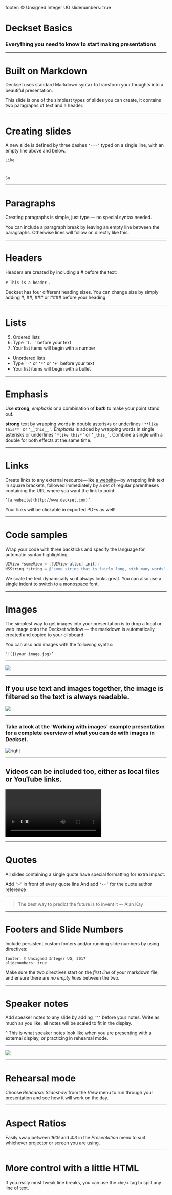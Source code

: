 footer: © Unsigned Integer UG
slidenumbers: true

# Deckset Basics

### Everything you need to know to start making presentations

---

# Built on Markdown

Deckset uses standard Markdown syntax to transform your thoughts into a beautiful presentation.

This slide is one of the simplest types of slides you can create, it contains two paragraphs of text and a header.

---

# Creating slides

A new slide is defined by three dashes `‘---’` typed on a single line, with an empty line above and below.

	Like 

	---
	
	So

---

# Paragraphs

Creating paragraphs is simple, just type — no special syntax needed.

You can include a paragraph break by leaving an empty line between the paragraphs.
Otherwise lines will follow on directly like this.

---

# Headers

Headers are created by including a # before the text: 

`# This is a header `.

Deckset has four different heading sizes. You can change size by simply adding #, ##, ### or #### before your heading.


---

# Lists

5. Ordered lists
6. Type `‘1. ’` before your text
7. Your list items will begin with a number

- Unordered lists
- Type `‘-’` or `‘*’` or `‘+’` before your text
- Your list items will begin with a bullet

---

# Emphasis

Use **strong**, _emphasis_ or a combination of **_both_** to make your point stand out.

**strong** text by wrapping words in double asterisks or underlines `‘**like this**’` or `‘__this__’`. *Emphasis* is added by wrapping words in single asterisks or underlines `‘*like this*’` or `‘_this_’`. Combine a single with a double for both effects at the same time.


---

# Links

Create links to any external resource—like [a website](http://www.deckset.com)—by wrapping link text in square brackets, followed immediately by a set of regular parentheses containing the URL where you want the link to point:

`‘[a website](http://www.deckset.com)’`

Your links will be clickable in exported PDFs as well! 


---


# Code samples

Wrap your code with three backticks and specify the language for automatic syntax highlighting. 

```objectivec 
UIView *someView = [[UIView alloc] init];
NSString *string = @"some string that is fairly long, with many words";
```

We scale the text dynamically so it always looks great. You can also use a single indent to switch to a monospace font. 


---

# Images

The simplest way to get images into your presentation is to drop a local or web image onto the Deckset window — the markdown is automatically created and copied to your clipboard.

You can also add images with the following syntax: 

`‘![](your image.jpg)’`


---

![](red.jpg)

---

## If you use text and images together, the image is filtered so the text is always readable.

![](red.jpg)

---

### Take a look at the ‘Working with images’ example presentation for a complete overview of what you can do with images in Deckset.

![right](plant.jpg)

---

## Videos can be included too, either as local files or YouTube links.

![autoplay](water.mov)

---

# Quotes

All slides containing a single quote have special formatting for extra impact.

Add `‘>’` in front of every quote line
And add `‘--’` for the quote author reference

---

> The best way to predict the future is to invent it
-- Alan Kay

---

# Footers and Slide Numbers

Include persistent custom footers and/or running slide numbers by using directives: 

```
footer: © Unsigned Integer UG, 2017
slidenumbers: true
```

Make sure the two directives start on the *first line* of your markdown file, and ensure there are *no empty lines* between the two. 


---

# Speaker notes

Add speaker notes to any slide by adding `‘^’` before your notes. Write as much as you like, all notes will be scaled to fit in the display.

^ This is what speaker notes look like when you are presenting with a external display, or practicing in rehearsal mode.

---

![](presenter.jpg)

---

# Rehearsal mode

Choose _Rehearsal Slideshow_ from the _View_ menu to run through your presentation and see how it will work on the day.

---

# Aspect Ratios

Easily swap between _16:9_ and _4:3_ in the _Presentation_ menu to suit whichever projector or screen you are using.

---

# More control with a little HTML

If you really must tweak line breaks, you can use the `<br/>` tag to split any line of text.
